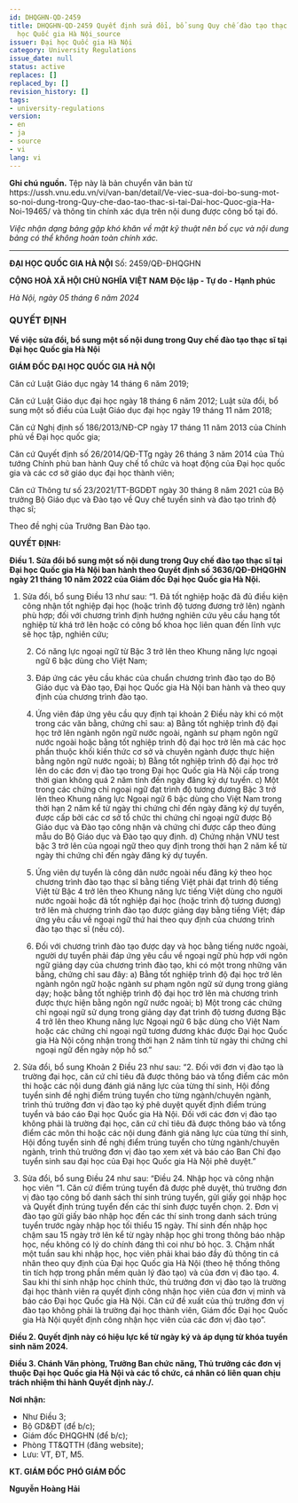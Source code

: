 ```yaml
---
id: DHQGHN-QD-2459
title: DHQGHN-QD-2459 Quyết định sửa đổi, bổ sung Quy chế đào tạo thạc sĩ tại Đại
  học Quốc gia Hà Nội_source
issuer: Đại học Quốc gia Hà Nội
category: University Regulations
issue_date: null
status: active
replaces: []
replaced_by: []
revision_history: []
tags:
- university-regulations
version:
- en
- ja
- source
- vi
lang: vi
---
```

<div class="source-note" role="note" aria-label="Ghi chú nguồn">
  <p><strong>Ghi chú nguồn.</strong> Tệp này là bản chuyển văn bản từ https://ussh.vnu.edu.vn/vi/van-ban/detail/Ve-viec-sua-doi-bo-sung-mot-so-noi-dung-trong-Quy-che-dao-tao-thac-si-tai-Dai-hoc-Quoc-gia-Ha-Noi-19465/ và thông tin chính xác dựa trên nội dung được công bố tại đó.</p>
  <p><em>Việc nhận dạng bảng gặp khó khăn về mặt kỹ thuật nên bố cục và nội dung bảng có thể không hoàn toàn chính xác.</em></p>
</div>


---

**ĐẠI HỌC QUỐC GIA HÀ NỘI**
Số: 2459/QĐ-ĐHQGHN

**CỘNG HOÀ XÃ HỘI CHỦ NGHĨA VIỆT NAM**
**Độc lập - Tự do - Hạnh phúc**

*Hà Nội, ngày 05 tháng 6 năm 2024*

### QUYẾT ĐỊNH
**Về việc sửa đổi, bổ sung một số nội dung trong Quy chế đào tạo thạc sĩ tại Đại học Quốc gia Hà Nội**

**GIÁM ĐỐC ĐẠI HỌC QUỐC GIA HÀ NỘI**

Căn cứ Luật Giáo dục ngày 14 tháng 6 năm 2019;

Căn cứ Luật Giáo dục đại học ngày 18 tháng 6 năm 2012; Luật sửa đổi, bổ sung một số điều của Luật Giáo dục đại học ngày 19 tháng 11 năm 2018;

Căn cứ Nghị định số 186/2013/NĐ-CP ngày 17 tháng 11 năm 2013 của Chính phủ về Đại học quốc gia;

Căn cứ Quyết định số 26/2014/QĐ-TTg ngày 26 tháng 3 năm 2014 của Thủ tướng Chính phủ ban hành Quy chế tổ chức và hoạt động của Đại học quốc gia và các cơ sở giáo dục đại học thành viên;

Căn cứ Thông tư số 23/2021/TT-BGDĐT ngày 30 tháng 8 năm 2021 của Bộ trưởng Bộ Giáo dục và Đào tạo về Quy chế tuyển sinh và đào tạo trình độ thạc sĩ;

Theo đề nghị của Trưởng Ban Đào tạo.

**QUYẾT ĐỊNH:**

**Điều 1. Sửa đổi bổ sung một số nội dung trong Quy chế đào tạo thạc sĩ tại Đại học Quốc gia Hà Nội ban hành theo Quyết định số 3636/QĐ-ĐHQGHN ngày 21 tháng 10 năm 2022 của Giám đốc Đại học Quốc gia Hà Nội.**

1.  Sửa đổi, bổ sung Điều 13 như sau:
    “1. Đã tốt nghiệp hoặc đã đủ điều kiện công nhận tốt nghiệp đại học (hoặc trình độ tương đương trở lên) ngành phù hợp; đối với chương trình định hướng nghiên cứu yêu cầu hạng tốt nghiệp từ khá trở lên hoặc có công bố khoa học liên quan đến lĩnh vực sẽ học tập, nghiên cứu;

    2. Có năng lực ngoại ngữ từ Bậc 3 trở lên theo Khung năng lực ngoại ngữ 6 bậc dùng cho Việt Nam;

    3. Đáp ứng các yêu cầu khác của chuẩn chương trình đào tạo do Bộ Giáo dục và Đào tạo, Đại học Quốc gia Hà Nội ban hành và theo quy định của chương trình đào tạo.

    4. Ứng viên đáp ứng yêu cầu quy định tại khoản 2 Điều này khi có một trong các văn bằng, chứng chỉ sau:
    a) Bằng tốt nghiệp trình độ đại học trở lên ngành ngôn ngữ nước ngoài, ngành sư phạm ngôn ngữ nước ngoài hoặc bằng tốt nghiệp trình độ đại học trở lên mà các học phần thuộc khối kiến thức cơ sở và chuyên ngành được thực hiện bằng ngôn ngữ nước ngoài;
    b) Bằng tốt nghiệp trình độ đại học trở lên do các đơn vị đào tạo trong Đại học Quốc gia Hà Nội cấp trong thời gian không quá 2 năm tính đến ngày đăng ký dự tuyển.
    c) Một trong các chứng chỉ ngoại ngữ đạt trình độ tương đương Bậc 3 trở lên theo Khung năng lực Ngoại ngữ 6 bậc dùng cho Việt Nam trong thời hạn 2 năm kể từ ngày thi chứng chỉ đến ngày đăng ký dự tuyển, được cấp bởi các cơ sở tổ chức thi chứng chỉ ngoại ngữ được Bộ Giáo dục và Đào tạo công nhận và chứng chỉ được cấp theo đúng mẫu do Bộ Giáo dục và Đào tạo quy định.
    d) Chứng nhận VNU test bậc 3 trở lên của ngoại ngữ theo quy định trong thời hạn 2 năm kể từ ngày thi chứng chỉ đến ngày đăng ký dự tuyển.

    5. Ứng viên dự tuyển là công dân nước ngoài nếu đăng ký theo học chương trình đào tạo thạc sĩ bằng tiếng Việt phải đạt trình độ tiếng Việt từ Bậc 4 trở lên theo Khung năng lực tiếng Việt dùng cho người nước ngoài hoặc đã tốt nghiệp đại học (hoặc trình độ tương đương) trở lên mà chương trình đào tạo được giảng dạy bằng tiếng Việt; đáp ứng yêu cầu về ngoại ngữ thứ hai theo quy định của chương trình đào tạo thạc sĩ (nếu có).

    6. Đối với chương trình đào tạo được dạy và học bằng tiếng nước ngoài, người dự tuyển phải đáp ứng yêu cầu về ngoại ngữ phù hợp với ngôn ngữ giảng dạy của chương trình đào tạo, khi có một trong những văn bằng, chứng chỉ sau đây:
    a) Bằng tốt nghiệp trình độ đại học trở lên ngành ngôn ngữ hoặc ngành sư phạm ngôn ngữ sử dụng trong giảng dạy; hoặc bằng tốt nghiệp trình độ đại học trở lên mà chương trình được thực hiện bằng ngôn ngữ nước ngoài;
    b) Một trong các chứng chỉ ngoại ngữ sử dụng trong giảng dạy đạt trình độ tương đương Bậc 4 trở lên theo Khung năng lực Ngoại ngữ 6 bậc dùng cho Việt Nam hoặc các chứng chỉ ngoại ngữ tương đương khác được Đại học Quốc gia Hà Nội công nhận trong thời hạn 2 năm tính từ ngày thi chứng chỉ ngoại ngữ đến ngày nộp hồ sơ.”

2.  Sửa đổi, bổ sung Khoản 2 Điều 23 như sau:
    “2. Đối với đơn vị đào tạo là trường đại học, căn cứ chỉ tiêu đã được thông báo và tổng điểm các môn thi hoặc các nội dung đánh giá năng lực của từng thí sinh, Hội đồng tuyển sinh đề nghị điểm trúng tuyển cho từng ngành/chuyên ngành, trình thủ trưởng đơn vị đào tạo ký phê duyệt quyết định điểm trúng tuyển và báo cáo Đại học Quốc gia Hà Nội.
    Đối với các đơn vị đào tạo không phải là trường đại học, căn cứ chỉ tiêu đã được thông báo và tổng điểm các môn thi hoặc các nội dung đánh giá năng lực của từng thí sinh, Hội đồng tuyển sinh đề nghị điểm trúng tuyển cho từng ngành/chuyên ngành, trình thủ trưởng đơn vị đào tạo xem xét và báo cáo Ban Chỉ đạo tuyển sinh sau đại học của Đại học Quốc gia Hà Nội phê duyệt.”

3.  Sửa đổi, bổ sung Điều 24 như sau:
    “Điều 24. Nhập học và công nhận học viên
    “1. Căn cứ điểm trúng tuyển đã được phê duyệt, thủ trưởng đơn vị đào tạo công bố danh sách thí sinh trúng tuyển, gửi giấy gọi nhập học và Quyết định trúng tuyển đến các thí sinh được tuyển chọn.
    2. Đơn vị đào tạo gửi giấy báo nhập học đến các thí sinh trong danh sách trúng tuyển trước ngày nhập học tối thiểu 15 ngày. Thí sinh đến nhập học chậm sau 15 ngày trở lên kể từ ngày nhập học ghi trong thông báo nhập học, nếu không có lý do chính đáng thì coi như bỏ học.
    3. Chậm nhất một tuần sau khi nhập học, học viên phải khai báo đầy đủ thông tin cá nhân theo quy định của Đại học Quốc gia Hà Nội (theo hệ thống thông tin tích hợp trong phần mềm quản lý đào tạo) và của đơn vị đào tạo.
    4. Sau khi thí sinh nhập học chính thức, thủ trưởng đơn vị đào tạo là trường đại học thành viên ra quyết định công nhận học viên của đơn vị mình và báo cáo Đại học Quốc gia Hà Nội. Căn cứ đề xuất của thủ trưởng đơn vị đào tạo không phải là trường đại học thành viên, Giám đốc Đại học Quốc gia Hà Nội quyết định công nhận học viên của các đơn vị đào tạo”.

**Điều 2. Quyết định này có hiệu lực kể từ ngày ký và áp dụng từ khóa tuyển sinh năm 2024.**

**Điều 3. Chánh Văn phòng, Trưởng Ban chức năng, Thủ trưởng các đơn vị thuộc Đại học Quốc gia Hà Nội và các tổ chức, cá nhân có liên quan chịu trách nhiệm thi hành Quyết định này./.**

**Nơi nhận:**
- Như Điều 3;
- Bộ GD&ĐT (để b/c);
- Giám đốc ĐHQGHN (để b/c);
- Phòng TT&QTTH (đăng website);
- Lưu: VT, ĐT, M5.

**KT. GIÁM ĐỐC**
**PHÓ GIÁM ĐỐC**

**Nguyễn Hoàng Hải**
